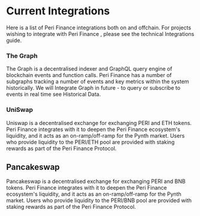 # Current Integrations

Here is a list of Peri Finance integrations both on and offchain. For projects wishing to integrate with Peri Finance , please see the technical Integrations guide.  


### The Graph <a id="the-graph"></a>

The Graph is a decentralised indexer and GraphQL query engine of blockchain events and function calls. Peri Finance has a number of subgraphs tracking a number of events and key metrics within the system historically. We will Integrate Graph in future - to query or subscribe to events in real time see Historical Data.

### UniSwap <a id="uniswap"></a>

 Uniswap is a decentralised exchange for exchanging PERI and ETH tokens. Peri Finance integrates with it to deepen the Peri Finance ecosystem's liquidity, and it acts as an on-ramp/off-ramp for the Pynth market. Users who provide liquidity to the PERI/ETH pool are provided with staking rewards as part of the Peri Finance Protocol. 

## Pancakeswap

Pancakeswap is a decentralised exchange for exchanging PERI and BNB tokens. Peri Finance integrates with it to deepen the Peri Finance ecosystem's liquidity, and it acts as an on-ramp/off-ramp for the Pynth market. Users who provide liquidity to the PERI/BNB pool are provided with staking rewards as part of the Peri Finance Protocol. 



